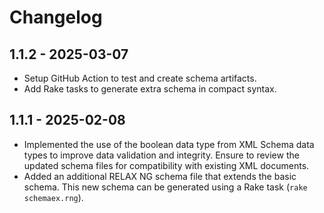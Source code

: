 # Changelog

## 1.1.2 - 2025-03-07

- Setup GitHub Action to test and create schema artifacts.
- Add Rake tasks to generate extra schema in compact syntax.

## 1.1.1 - 2025-02-08

- Implemented the use of the boolean data type from XML Schema data types to
  improve data validation and integrity.  Ensure to review the updated schema
  files for compatibility with existing XML documents.
- Added an additional RELAX NG schema file that extends the basic schema.
  This new schema can be generated using a Rake task (`rake schemaex.rng`).
